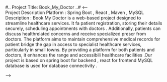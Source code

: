 #.. Project Title: Book_My_Doctor ..#
<--  
Project Description 
Platform 	: Spring Boot , React , Maven , MySQL
Description 	: Book My Doctor is a web-based project designed to streamline healthcare services.
It fa patient registration, storing their details securely, scheduling appointments with doctors .
Additionally, patients can discuss healthrelated concerns and receive specialized prescr from doctors. 
The platform aims to maintain comprehensive medical records for patient bridge the gap in access to specialist healthcare services,
particularly in small towns. By providing a platform for both patients and doctors, it enhances the range and accessibili healthcare
facilities .Our project is based on spring boot for backend , react for frontend MySQL database is used for database connectivity .

-->
